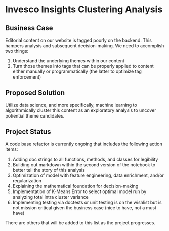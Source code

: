# Invesco Insights Clustering Analysis

## Business Case

Editorial content on our website is tagged poorly on the backend. This hampers analysis and subsequent decision-making. We need to accomplish two things:

1. Understand the underlying themes within our content
2. Turn those themes into tags that can be properly applied to content either manually or programmatically (the latter to optimize tag enforcement)

## Proposed Solution

Utilize data science, and more specifically, machine learning to algorithmically cluster this content as an exploratory analysis to uncover potiential theme candidates.


## Project Status

A code base refactor is currently ongoing that includes the following action items:

1. Adding doc strings to all functions, methods, and classes for legibility
2. Building out markdown within the second version of the notebook to better tell the story of this analysis
3. Optimization of model with feature engineering, data enrichment, and/or regularization
4. Explaining the mathematical foundation for decision-making
5. Implementation of K-Means Error to select optimal model run by analyzing total intra cluster variance
6. Implementing testing via doctests or unit testing is on the wishlist but is not mission critical given the business case (nice to have, not a must have)

There are others that will be added to this list as the project progresses.

